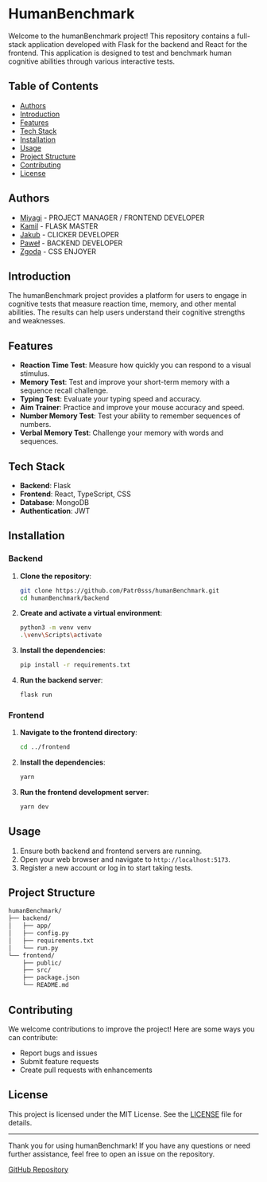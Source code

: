 # HumanBenchmark

Welcome to the humanBenchmark project! This repository contains a full-stack application developed with Flask for the backend and React for the frontend. This application is designed to test and benchmark human cognitive abilities through various interactive tests.

## Table of Contents
- [Authors](#authors)
- [Introduction](#introduction)
- [Features](#features)
- [Tech Stack](#tech-stack)
- [Installation](#installation)
- [Usage](#usage)
- [Project Structure](#project-structure)
- [Contributing](#contributing)
- [License](#license)

## Authors
- [Miyagi](https://github.com/Patr0sss) - PROJECT MANAGER / FRONTEND DEVELOPER
- [Kamil](https://github.com/Kamil-Hebda) - FLASK MASTER
- [Jakub](https://github.com/JaSycz) - CLICKER DEVELOPER
- [Paweł](https://github.com/pawel-rus) - BACKEND DEVELOPER
- [Zgoda](https://github.com/poteznymichu) - CSS ENJOYER

## Introduction
The humanBenchmark project provides a platform for users to engage in cognitive tests that measure reaction time, memory, and other mental abilities. The results can help users understand their cognitive strengths and weaknesses.

## Features
- **Reaction Time Test**: Measure how quickly you can respond to a visual stimulus.
- **Memory Test**: Test and improve your short-term memory with a sequence recall challenge.
- **Typing Test**: Evaluate your typing speed and accuracy.
- **Aim Trainer**: Practice and improve your mouse accuracy and speed.
- **Number Memory Test**: Test your ability to remember sequences of numbers.
- **Verbal Memory Test**: Challenge your memory with words and sequences.


## Tech Stack
- **Backend**: Flask
- **Frontend**: React, TypeScript, CSS
- **Database**: MongoDB
- **Authentication**: JWT

## Installation

### Backend
1. **Clone the repository**:
   ```bash
   git clone https://github.com/Patr0sss/humanBenchmark.git
   cd humanBenchmark/backend
   ```

2. **Create and activate a virtual environment**:
   ```bash
   python3 -m venv venv
   .\venv\Scripts\activate
   ```

3. **Install the dependencies**:
   ```bash
   pip install -r requirements.txt
   ```

4. **Run the backend server**:
   ```bash
   flask run
   ```

### Frontend
1. **Navigate to the frontend directory**:
   ```bash
   cd ../frontend
   ```

2. **Install the dependencies**:
   ```bash
   yarn
   ```

3. **Run the frontend development server**:
   ```bash
   yarn dev
   ```

## Usage
1. Ensure both backend and frontend servers are running.
2. Open your web browser and navigate to `http://localhost:5173`.
3. Register a new account or log in to start taking tests.

## Project Structure
```bash
humanBenchmark/
├── backend/
│   ├── app/
│   ├── config.py
│   ├── requirements.txt
│   └── run.py
└── frontend/
    ├── public/
    ├── src/
    ├── package.json
    └── README.md
```

## Contributing
We welcome contributions to improve the project! Here are some ways you can contribute:
- Report bugs and issues
- Submit feature requests
- Create pull requests with enhancements

## License
This project is licensed under the MIT License. See the [LICENSE](LICENSE) file for details.

---

Thank you for using humanBenchmark! If you have any questions or need further assistance, feel free to open an issue on the repository.

[GitHub Repository](https://github.com/Patr0sss/humanBenchmark)